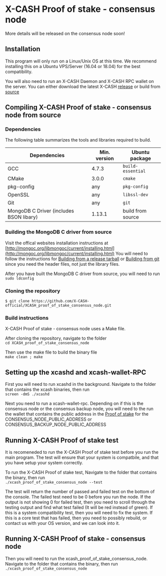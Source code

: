 # X-CASH Proof of stake - consensus node

More details will be released on the consensus node soon!



## Installation

This program will only run on a Linux/Unix OS at this time. We recommend installing this on a Ubuntu VPS/Server (16.04 or 18.04) for the best compatibility.

You will also need to run an X-CASH Daemon and X-CASH RPC wallet on the server. You can either download the latest X-CASH [release](https://github.com/X-CASH-official/X-CASH/releases) or build from [source](https://github.com/X-CASH-official/X-CASH#compiling-x-cash-from-source)



## Compiling X-CASH Proof of stake - consensus node from source



### Dependencies

The following table summarizes the tools and libraries required to build. 

| Dependencies                                 | Min. version  | Ubuntu package            |
| -------------------------------------------- | ------------- | ------------------------- |
| GCC                                          | 4.7.3         | `build-essential`         | 
| CMake                                        | 3.0.0         | `cmake`                   | 
| pkg-config                                   | any           | `pkg-config`              | 
| OpenSSL      		                       | any           | `libssl-dev`              |
| Git      		                       | any           | `git`                     |
| MongoDB C Driver (includes BSON libary)      | 1.13.1        |  build from source        |



### Building the MongoDB C driver from source

Visit the offical websites installation instructions at [http://mongoc.org/libmongoc/current/installing.html](http://mongoc.org/libmongoc/current/installing.html)
You will need to follow the instructions for [Building from a release tarball](http://mongoc.org/libmongoc/current/installing.html#building-from-a-release-tarball) or [Building from git](http://mongoc.org/libmongoc/current/installing.html#building-from-git) since you need the header files, not just the library files.

After you have built the MongoDB C driver from source, you will need to run  
`sudo ldconfig`



### Cloning the repository

`$ git clone https://github.com/X-CASH-official/XCASH_proof_of_stake_consensus_node.git`



### Build instructions

X-CASH Proof of stake - consensus node uses a Make file.

After cloning the repository, navigate to the folder  
`cd XCASH_proof_of_stake_consensus_node`

Then use the make file to build the binary file  
`make clean ; make`



## Setting up the xcashd and xcash-wallet-RPC

First you will need to run xcashd in the background. Navigate to the folder that contains the xcash binaries, then run  
`screen -dmS ./xcashd`

Next you need to run a xcash-wallet-rpc. Depending on if this is the consensus node or the consensus backup node, you will need to the run the wallet that contains the public address in the [Proof of stake](https://github.com/X-CASH-official/Proof_of_stake) for the CONSENSUS_NODE_PUBLIC_ADDRESS or CONSENSUS_BACKUP_NODE_PUBLIC_ADDRESS



## Running X-CASH Proof of stake test
It is recomeneded to run the X-CASH Proof of stake test before you run the main program. The test will ensure that your system is compatbile, and that you have setup your system correctly.

To run the X-CASH Proof of stake test, Navigate to the folder that contains the binary, then run  
`./xcash_proof_of_stake_consensus_node --test`

The test will return the number of passed and failed test on the bottom of the console. The failed test need to be 0 before you run the node. If the output is not showing 0 for failed test, then you need to scroll through the testing output and find what test failed (It will be red instead of green). If this is a system compatibility test, then you will need to fix the system. If this is a core test that has failed, then you need to possibly rebuild, or contact us with your OS version, and we can look into it.



## Running X-CASH Proof of stake - consensus node

Then you will need to run the xcash_proof_of_stake_consensus_node. Navigate to the folder that contains the binary, then run  
`./xcash_proof_of_stake_consensus_node`